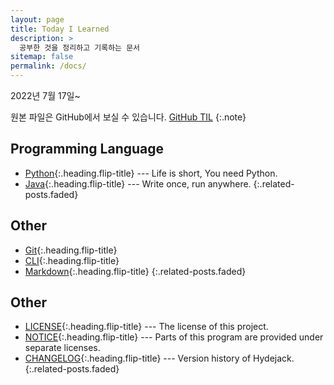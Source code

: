 ```yaml
---
layout: page
title: Today I Learned
description: >
  공부한 것을 정리하고 기록하는 문서
sitemap: false
permalink: /docs/
---
```


2022년 7월 17일~

원본 파일은 GitHub에서 보실 수 있습니다. [GitHub TIL](https://github.com/Jeeyoun-S/Jeeyoun-S.github.io/tree/master/docs) {:.note} 

## Programming Language
* [Python]{:.heading.flip-title} --- Life is short, You need Python.
* [Java]{:.heading.flip-title} --- Write once, run anywhere.
{:.related-posts.faded}

## Other
* [Git]{:.heading.flip-title}
* [CLI]{:.heading.flip-title}
* [Markdown]{:.heading.flip-title}
{:.related-posts.faded}

## Other
* [LICENSE]{:.heading.flip-title} --- The license of this project.
* [NOTICE]{:.heading.flip-title} --- Parts of this program are provided under separate licenses.
* [CHANGELOG]{:.heading.flip-title} --- Version history of Hydejack.
{:.related-posts.faded}

[advanced]: advanced.md
[LICENSE]: ../LICENSE.md
[NOTICE]: ../NOTICE.md
[CHANGELOG]: ../CHANGELOG.md
[Python]: /python/
[Java]: /java/
[Markdown]: markdown.md
[CLI]: cli.md
[Git]: git.md

